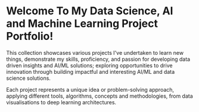 # Welcome To My Data Science, AI and Machine Learning Project Portfolio!


This collection showcases various projects I've undertaken to learn new things, demonstrate my skills, proficiency, and passion for developing data driven insights and AI/ML solutions; exploring opportunities to drive innovation through building impactful and interesting AI/ML and data science solutions. 

Each project represents a unique idea or problem-solving approach, applying different tools, algorithms, concepts and methodologies, from data visualisations to deep learning architectures.
